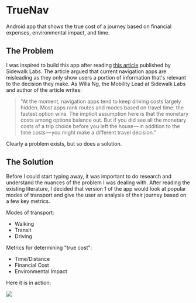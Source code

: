 # TrueNav
Android app that shows the true cost of a journey based on financial expenses, environmental impact, and time.

## The Problem

I was inspired to build this app after reading [this article](https://medium.com/sidewalk-talk/driving-costs-are-hidden-revealing-them-could-help-reduce-traffic-448b416714e2) published by Sidewalk Labs. The article argued that current navigation apps are misleading as they only show users a portion of information that's relevant to the decision they make. As Willa Ng, the Mobility Lead at Sidewalk Labs and author of the article writes:

> "At the moment, navigation apps tend to keep driving costs largely hidden. Most apps rank routes and modes based on travel time: the fastest option wins. The implicit assumption here is that the monetary costs among options balance out. But if you did see all the monetary costs of a trip choice before you left the house — in addition to the time costs — you might make a different travel decision."

Clearly a problem exists, but so does a solution. 

## The Solution


Before I could start typing away, it was important to do research and understand the nuances of the problem I was dealing with. After reading the existing literature, I decided that version 1 of the app would look at popular modes of transport and give the user an analysis of their journey based on a few key metrics. 

Modes of transport:
* Walking
* Transit
* Driving

Metrics for determining "true cost": 
* Time/Distance
* Financial Cost
* Environmental Impact 

Here it is in action: 

<img src="https://j.gifs.com/voDW4r.gif">
